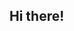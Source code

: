 ## Hi there!

<!--
**aiaiaiaiaiai123/aiaiaiaiaiai123** is a ✨ _special_ ✨ repository because its `README.md` (this file) appears on your GitHub profile.

Here are some ideas to get you started:
# dfkj

- 🔭 I’m currently working on ...
- 🌱 I’m currently learning ...
- 👯 I’m looking to collaborate on ...
- 🤔 I’m looking for help with ...
- 💬 Ask me about ...
- 📫 How to reach me: ...
- 😄 Pronouns: ...
- ⚡ Fun fact: ...
-->
